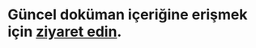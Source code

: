 # Güncel doküman içeriğine erişmek için [ziyaret edin](https://www.linuxdersleri.net/temel-linux).

